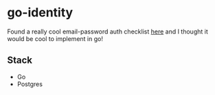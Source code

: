 # go-identity
Found a really cool email-password auth checklist [here](https://obem.be/2024/09/17/email-password-authentication-checklist.html)
and I thought it would be cool to implement in go!

## Stack
- Go
- Postgres